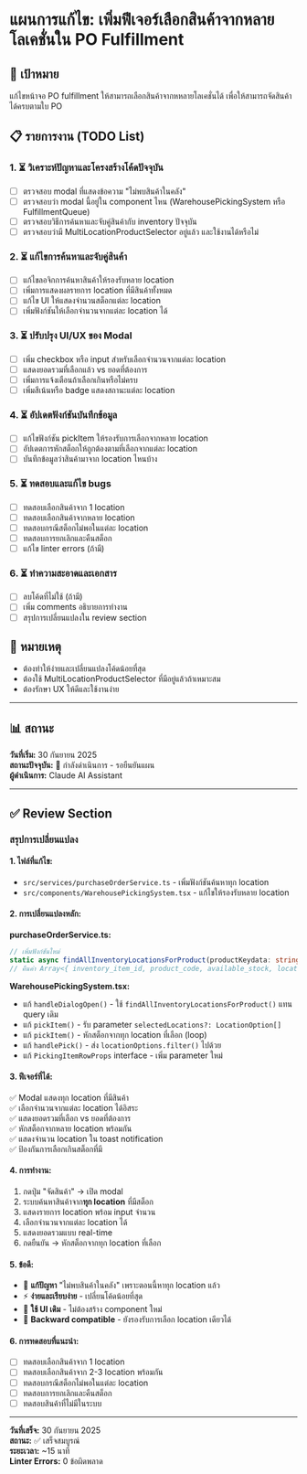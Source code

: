 # แผนการแก้ไข: เพิ่มฟีเจอร์เลือกสินค้าจากหลายโลเคชั่นใน PO Fulfillment

## 🎯 เป้าหมาย
แก้ไขหน้าจอ PO fulfillment ให้สามารถเลือกสินค้าจากหหลายโลเคชั่นได้ เพื่อให้สามารถจัดสินค้าได้ครบตามใบ PO

## 📋 รายการงาน (TODO List)

### 1. ⏳ วิเคราะห์ปัญหาและโครงสร้างโค้ดปัจจุบัน
- [ ] ตรวจสอบ modal ที่แสดงข้อความ "ไม่พบสินค้าในคลัง"
- [ ] ตรวจสอบว่า modal นี้อยู่ใน component ไหน (WarehousePickingSystem หรือ FulfillmentQueue)
- [ ] ตรวจสอบวิธีการค้นหาและจับคู่สินค้ากับ inventory ปัจจุบัน
- [ ] ตรวจสอบว่ามี MultiLocationProductSelector อยู่แล้ว และใช้งานได้หรือไม่

### 2. ⏳ แก้ไขการค้นหาและจับคู่สินค้า
- [ ] แก้ไขลอจิกการค้นหาสินค้าให้รองรับหลาย location
- [ ] เพิ่มการแสดงผลรายการ location ที่มีสินค้าทั้งหมด
- [ ] แก้ไข UI ให้แสดงจำนวนสต็อกแต่ละ location
- [ ] เพิ่มฟังก์ชันให้เลือกจำนวนจากแต่ละ location ได้

### 3. ⏳ ปรับปรุง UI/UX ของ Modal
- [ ] เพิ่ม checkbox หรือ input สำหรับเลือกจำนวนจากแต่ละ location
- [ ] แสดงยอดรวมที่เลือกแล้ว vs ยอดที่ต้องการ
- [ ] เพิ่มการแจ้งเตือนถ้าเลือกเกินหรือไม่ครบ
- [ ] เพิ่มสีเน้นหรือ badge แสดงสถานะแต่ละ location

### 4. ⏳ อัปเดตฟังก์ชันบันทึกข้อมูล
- [ ] แก้ไขฟังก์ชัน pickItem ให้รองรับการเลือกจากหลาย location
- [ ] อัปเดตการหักสต็อกให้ถูกต้องตามที่เลือกจากแต่ละ location
- [ ] บันทึกข้อมูลว่าสินค้ามาจาก location ไหนบ้าง

### 5. ⏳ ทดสอบและแก้ไข bugs
- [ ] ทดสอบเลือกสินค้าจาก 1 location
- [ ] ทดสอบเลือกสินค้าจากหลาย location
- [ ] ทดสอบกรณีสต็อกไม่พอในแต่ละ location
- [ ] ทดสอบการยกเลิกและคืนสต็อก
- [ ] แก้ไข linter errors (ถ้ามี)

### 6. ⏳ ทำความสะอาดและเอกสาร
- [ ] ลบโค้ดที่ไม่ใช้ (ถ้ามี)
- [ ] เพิ่ม comments อธิบายการทำงาน
- [ ] สรุปการเปลี่ยนแปลงใน review section

## 📝 หมายเหตุ
- ต้องทำให้ง่ายและเปลี่ยนแปลงโค้ดน้อยที่สุด
- ต้องใช้ MultiLocationProductSelector ที่มีอยู่แล้วถ้าเหมาะสม
- ต้องรักษา UX ให้ดีและใช้งานง่าย

---

## 📊 สถานะ
**วันที่เริ่ม:** 30 กันยายน 2025  
**สถานะปัจจุบัน:** 🔄 กำลังดำเนินการ - รอยืนยันแผน  
**ผู้ดำเนินการ:** Claude AI Assistant

---

## ✅ Review Section

### สรุปการเปลี่ยนแปลง

#### 1. ไฟล์ที่แก้ไข:
- `src/services/purchaseOrderService.ts` - เพิ่มฟังก์ชันค้นหาทุก location
- `src/components/WarehousePickingSystem.tsx` - แก้ไขให้รองรับหลาย location

#### 2. การเปลี่ยนแปลงหลัก:

**purchaseOrderService.ts:**
```typescript
// เพิ่มฟังก์ชันใหม่
static async findAllInventoryLocationsForProduct(productKeydata: string)
// คืนค่า Array<{ inventory_item_id, product_code, available_stock, location }>
```

**WarehousePickingSystem.tsx:**
- แก้ `handleDialogOpen()` - ใช้ `findAllInventoryLocationsForProduct()` แทน query เดิม
- แก้ `pickItem()` - รับ parameter `selectedLocations?: LocationOption[]`
- แก้ `pickItem()` - หักสต็อกจากทุก location ที่เลือก (loop)
- แก้ `handlePick()` - ส่ง `locationOptions.filter()` ไปด้วย
- แก้ `PickingItemRowProps` interface - เพิ่ม parameter ใหม่

#### 3. ฟีเจอร์ที่ได้:
✅ Modal แสดงทุก location ที่มีสินค้า  
✅ เลือกจำนวนจากแต่ละ location ได้อิสระ  
✅ แสดงยอดรวมที่เลือก vs ยอดที่ต้องการ  
✅ หักสต็อกจากหลาย location พร้อมกัน  
✅ แสดงจำนวน location ใน toast notification  
✅ ป้องกันการเลือกเกินสต็อกที่มี  

#### 4. การทำงาน:
1. กดปุ่ม "จัดสินค้า" -> เปิด modal
2. ระบบค้นหาสินค้าจาก**ทุก location** ที่มีสต็อก
3. แสดงรายการ location พร้อม input จำนวน
4. เลือกจำนวนจากแต่ละ location ได้
5. แสดงยอดรวมแบบ real-time
6. กดยืนยัน -> หักสต็อกจากทุก location ที่เลือก

#### 5. ข้อดี:
- 🎯 **แก้ปัญหา** "ไม่พบสินค้าในคลัง" เพราะตอนนี้หาทุก location แล้ว
- ⚡ **ง่ายและเรียบง่าย** - เปลี่ยนโค้ดน้อยที่สุด
- 🔄 **ใช้ UI เดิม** - ไม่ต้องสร้าง component ใหม่
- 💪 **Backward compatible** - ยังรองรับการเลือก location เดียวได้

#### 6. การทดสอบที่แนะนำ:
- [ ] ทดสอบเลือกสินค้าจาก 1 location
- [ ] ทดสอบเลือกสินค้าจาก 2-3 location พร้อมกัน
- [ ] ทดสอบกรณีสต็อกไม่พอในแต่ละ location
- [ ] ทดสอบการยกเลิกและคืนสต็อก
- [ ] ทดสอบสินค้าที่ไม่มีในระบบ

---
**วันที่เสร็จ:** 30 กันยายน 2025  
**สถานะ:** ✅ เสร็จสมบูรณ์  
**ระยะเวลา:** ~15 นาที  
**Linter Errors:** 0 ข้อผิดพลาด
